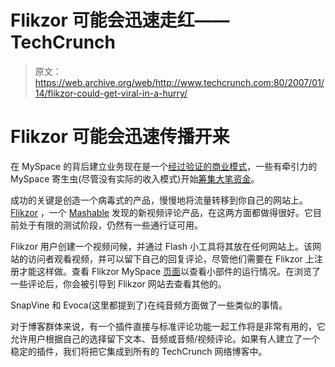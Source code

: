 # Flikzor 可能会迅速走红——TechCrunch

> 原文：<https://web.archive.org/web/http://www.techcrunch.com:80/2007/01/14/flikzor-could-get-viral-in-a-hurry/>

# Flikzor 可能会迅速传播开来

 [](https://web.archive.org/web/20220517180004/http://www.flikzor.com/) 在 MySpace 的背后建立业务现在是一个[经过验证的商业模式](https://web.archive.org/web/20220517180004/http://www.beta.techcrunch.com/2006/10/09/google-has-acquired-youtube/)，一些有牵引力的 MySpace 寄生虫(尽管没有实际的收入模式)开始[筹集大笔资金](https://web.archive.org/web/20220517180004/http://www.beta.techcrunch.com/2007/01/06/rumor-slides-venture-round-was-20-million/)。

成功的关键是创造一个病毒式的产品，慢慢地将流量转移到你自己的网站上。 [Flikzor](https://web.archive.org/web/20220517180004/http://www.flikzor.com/) ，一个 [Mashable](https://web.archive.org/web/20220517180004/http://mashable.com/2007/01/13/flikzor-video-comments-myspace/) 发现的新视频评论产品，在这两方面都做得很好。它目前处于有限的测试阶段，仍然有一些通行证可用。

Flikzor 用户创建一个视频问候，并通过 Flash 小工具将其放在任何网站上。该网站的访问者观看视频，并可以留下自己的回复评论，尽管他们需要在 Flikzor 上注册才能这样做。查看 Flikzor MySpace [页面](https://web.archive.org/web/20220517180004/http://myspace.com/flikzor)以查看小部件的运行情况。在浏览了一些评论后，你会被引导到 Flikzor 网站去查看其他的。

 SnapVine 和 Evoca(这里都提到了)在纯音频方面做了一些类似的事情。

对于博客群体来说，有一个插件直接与标准评论功能一起工作将是非常有用的，它允许用户根据自己的选择留下文本、音频或音频/视频评论。如果有人建立了一个稳定的插件，我们将把它集成到所有的 TechCrunch 网络博客中。